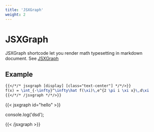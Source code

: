 ```yaml
---
title: 'JSXGraph'
weight: 2
---
```


# JSXGraph

JSXGraph shortcode let you render math typesetting in markdown document. See [JSXGraph](https://jsxgraph.uni-bayreuth.de/wp/)

## Example


```latex
{{</*/* jsxgraph [display] [class="text-center"] */*/>}}
f(x) = \int_{-\infty}^\infty\hat f(\xi)\,e^{2 \pi i \xi x}\,d\xi
{{</*/* /jsxgraph */*/>}}
```

{{< jsxgraph id="hello" >}}

console.log('dsd');

{{< /jsxgraph >}}



